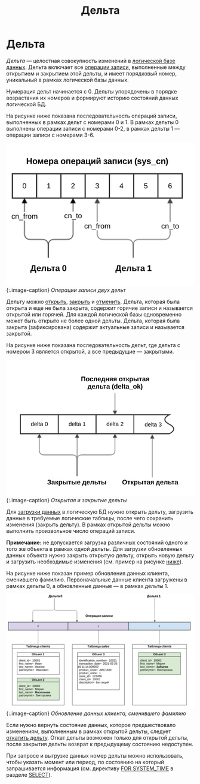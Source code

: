 ﻿---
layout: default
title: Дельта
nav_order: 12
parent: Основные понятия
grand_parent: Обзор понятий, компонентов и связей
has_children: false
has_toc: false
---

# Дельта

_Дельта_ — целостная совокупность изменений в [логической базе данных](../Логическая_база_данных/Логическая_база_данных.md). 
Дельта включает все [операции записи](../Операция_записи/Операция_записи.md), 
выполненные между открытием и закрытием этой дельты, и имеет порядковый номер, уникальный в рамках 
логической базы данных.

Нумерация дельт начинается с 0. Дельты упорядочены в порядке возрастания их номеров и формируют историю 
состояний данных логической БД.

На рисунке ниже показана последовательность операций записи, выполненных в рамках дельт с номерами 0 и 1. 
В рамках дельты 0 выполнены операции записи с номерами 0-2, в рамках дельты 1 — операции записи с номерами 3-6.

![](Операции_в_дельте.svg)
{:.image-caption}
*Операции записи двух дельт*

Дельту можно [открыть](../../../Справочная_информация/Запросы_SQLplus/BEGIN_DELTA/BEGIN_DELTA.md), 
[закрыть](../../../Справочная_информация/Запросы_SQLplus/COMMIT_DELTA/COMMIT_DELTA.md) и 
[отменить](../../../Справочная_информация/Запросы_SQLplus/ROLLBACK_DELTA/ROLLBACK_DELTA.md). 
Дельта, которая была открыта и еще не была закрыта, содержит горячие записи и называется открытой 
или горячей. Для каждой логической базы одновременно может быть открыто не более одной дельты. 
Дельта, которая была закрыта (зафиксирована) содержит актуальные записи и называется закрытой.

На рисунке ниже показана последовательность дельт, где дельта с номером 3 является открытой, а все 
предыдущие — закрытыми.

![](Типы_дельт.svg)
{:.image-caption}
*Открытая и закрытые дельты*

Для [загрузки данных](../../../Работа_с_системой/Загрузка_данных/Загрузка_данных.md) 
в логическую БД нужно открыть дельту, загрузить данные в требуемые логические таблицы, 
после чего сохранить изменения (закрыть дельту). В рамках открытой дельты можно выполнить 
произвольное число операций записи.

**Примечание:** не допускается загрузка различных состояний одного и того же объекта 
в рамках одной дельты. Для загрузки обновленных данных объекта нужно закрыть открытую дельту, открыть 
новую дельту и загрузить необходимые изменения (см. пример на рисунке [ниже](#img_data_update)).

На рисунке ниже показан пример обновления данных клиента, сменившего фамилию. Первоначальные данные 
клиента загружены в рамках дельты 0, а обновленные данные — в рамках дельты 1.

<a id="img_data_update"></a>
![](Обновление_данных.svg)
{:.image-caption}
*Обновление данных клиента, сменившего фамилию*

Если нужно вернуть состояние данных, которое предшествовало изменениям, выполненным в рамках открытой 
дельты, следует [откатить дельту](../../../Справочная_информация/Запросы_SQLplus/ROLLBACK_DELTA/ROLLBACK_DELTA.md). 
Откат дельты возможен только для открытой дельты, после закрытия дельты возврат к предыдущему состоянию 
недоступен.

При запросе и выгрузке данных номер дельты можно использовать, чтобы указать момент или период, 
по состоянию на который запрашивается информация (см. директиву [FOR SYSTEM_TIME](../../../Справочная_информация/Запросы_SQLplus/SELECT/SELECT.md#синтаксис-директивы-FOR-SYSTEM_TIME) 
в разделе [SELECT](../../../Справочная_информация/Запросы_SQLplus/SELECT/SELECT.md)).